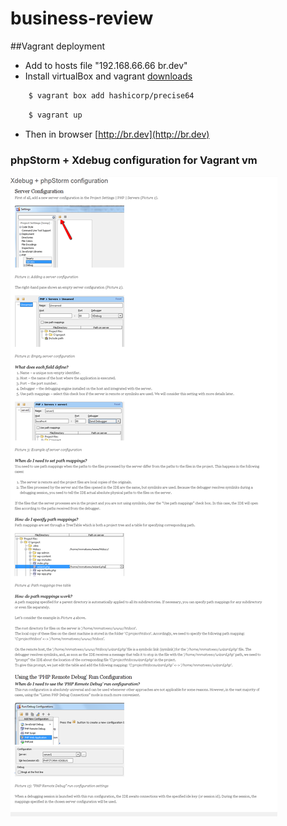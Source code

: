 # business-review

##Vagrant deployment

- Add to hosts file "192.168.66.66  br.dev"
- Install virtualBox and vagrant [downloads](https://www.vagrantup.com/downloads.html)
```sh 
    $ vagrant box add hashicorp/precise64
```
```sh 
    $ vagrant up
```
- Then in browser [http://br.dev](http://br.dev)

### phpStorm + Xdebug configuration for Vagrant vm

![phpStorm Xdebug Screenshot](https://raw.githubusercontent.com/eugene-d/business-review/master/www/public/img/phpStormXdebug.png)
